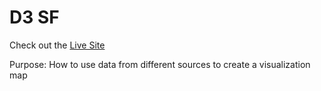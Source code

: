 # D3 SF

Check out the [Live Site][1]


Purpose:
How to use data from different sources to create a visualization map

[1]: http://d3sf.herokuapp.com